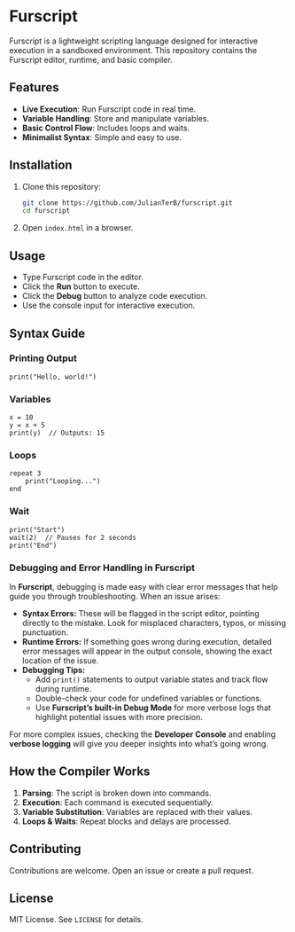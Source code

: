 # Furscript

Furscript is a lightweight scripting language designed for interactive execution in a sandboxed environment. This repository contains the Furscript editor, runtime, and basic compiler.

## Features
- **Live Execution**: Run Furscript code in real time.
- **Variable Handling**: Store and manipulate variables.
- **Basic Control Flow**: Includes loops and waits.
- **Minimalist Syntax**: Simple and easy to use.

## Installation
1. Clone this repository:
   ```sh
   git clone https://github.com/JulianTerB/furscript.git
   cd furscript
   ```
2. Open `index.html` in a browser.

## Usage
- Type Furscript code in the editor.
- Click the **Run** button to execute.
- Click the **Debug** button to analyze code execution.
- Use the console input for interactive execution.

## Syntax Guide
### Printing Output
```furscript
print("Hello, world!")
```

### Variables
```furscript
x = 10
y = x + 5
print(y)  // Outputs: 15
```

### Loops
```furscript
repeat 3
    print("Looping...")
end
```

### Wait
```furscript
print("Start")
wait(2)  // Pauses for 2 seconds
print("End")
```



### Debugging and Error Handling in Furscript

In **Furscript**, debugging is made easy with clear error messages that help guide you through troubleshooting. When an issue arises:

- **Syntax Errors:** These will be flagged in the script editor, pointing directly to the mistake. Look for misplaced characters, typos, or missing punctuation.
- **Runtime Errors:** If something goes wrong during execution, detailed error messages will appear in the output console, showing the exact location of the issue.
- **Debugging Tips:**
  - Add `print()` statements to output variable states and track flow during runtime.
  - Double-check your code for undefined variables or functions.
  - Use **Furscript’s built-in Debug Mode** for more verbose logs that highlight potential issues with more precision.

For more complex issues, checking the **Developer Console** and enabling **verbose logging** will give you deeper insights into what’s going wrong.


## How the Compiler Works
1. **Parsing**: The script is broken down into commands.
2. **Execution**: Each command is executed sequentially.
3. **Variable Substitution**: Variables are replaced with their values.
4. **Loops & Waits**: Repeat blocks and delays are processed.

## Contributing
Contributions are welcome. Open an issue or create a pull request.

## License
MIT License. See `LICENSE` for details.

